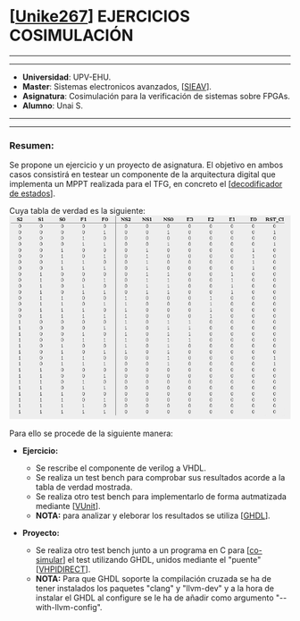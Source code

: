 # [[Unike267](https://github.com/Unike267)] EJERCICIOS COSIMULACIÓN
---
---

- **Universidad**: UPV-EHU.
- **Master**: Sistemas electronicos avanzados, [[SIEAV](https://github.com/umarcor/SIEAV)].
- **Asignatura**: Cosimulación para la verificación de sistemas sobre FPGAs.
- **Alumno**: Unai S.

---
---

### Resumen:

Se propone un ejercicio y un proyecto de asignatura. El objetivo en ambos casos consistirá en testear un componente de la arquitectura digital que implementa un MPPT realizada para el TFG, en concreto el [[decodificador de estados](https://github.com/Unike267/MPPT/blob/main/LAZO_ABIERTO_SIMULACION/decoder.v)].

Cuya tabla de verdad es la siguiente:
![Tabla de verdad](https://github.com/Unike267/Photos/blob/master/UNI-Photos/cosim/STATE%20DECODER%20TABLE.png)

Para ello se procede de la siguiente manera:

- **Ejercicio:**
    + Se rescribe el componente de verilog a VHDL.
    + Se realiza un test bench para comprobar sus resultados acorde a la tabla de verdad mostrada.
    + Se realiza otro test bench para implementarlo de forma autmatizada mediante [[VUnit](https://github.com/VUnit/vunit)].
    + **NOTA:** para analizar y eleborar los resultados se utiliza [[GHDL](https://github.com/ghdl/ghdl)].

- **Proyecto:**
    + Se realiza otro test bench junto a un programa en C para [[co-simular](https://github.com/ghdl/ghdl-cosim)] el test utilizando GHDL, unidos mediante el "puente" [[VHPIDIRECT](https://vunit.github.io/cosim/bridges/vhpidirect.html#)].
    + **NOTA:** Para que GHDL soporte la compilación cruzada se ha de tener instalados los paquetes "clang" y "llvm-dev" y a la hora de instalar el GHDL al configure se le ha de añadir como argumento "--with-llvm-config".


